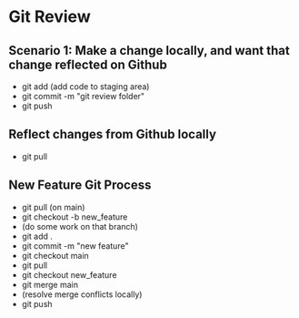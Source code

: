 # Git Review

## Scenario 1: Make a change locally, and want that change reflected on Github
* git add (add code to staging area)
* git commit -m "git review folder"
* git push

## Reflect changes from Github locally
* git pull

## New Feature Git Process
* git pull (on main)
* git checkout -b new_feature
* (do some work on that branch)
* git add .
* git commit -m "new feature"
* git checkout main
* git pull
* git checkout new_feature
* git merge main
* (resolve merge conflicts locally)
* git push
